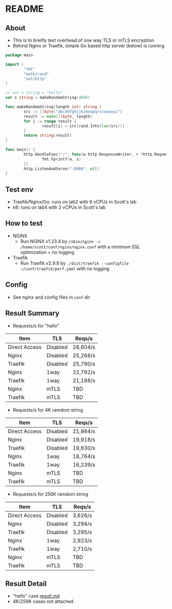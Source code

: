 # README

## About

* This is to breifly test overhead of one way TLS or mTLS encryption
* Behind Nginx or Traefik, simple Go based http server (below) is running

```go
package main

import (
        "fmt"
        "math/rand"
        "net/http"
)

// var s string = "hello"
var s string = makeRandomString(4096)

func makeRandomString(length int) string {
        src := []byte("abcdefghijklmnopqrstuvwxyz")
        result := make([]byte, length)
        for i := range result {
                result[i] = src[rand.Intn(len(src))]
        }
        return string(result)
}

func main() {
        http.HandleFunc("/", func(w http.ResponseWriter, r *http.Request) {
                fmt.Fprintf(w, s)
        })
        http.ListenAndServe(":8080", nil)
}
```

## Test env

* Traefik/Nginx/Go: runs on lab2 with 6 vCPUs in Scott's lab
* k6: runs on lab4 with 2 vCPUs in Scott's lab

## How to test

* NGINX
  * Run NGINX v1.23.4 by `/sbin/nginx -c /home/scott/conf/nginx/nginx.conf` with a minimum SSL optimization + no logging
* Traefik
  * Run Traefik v2.9.9 by `./dist/traefik --configfile ~/conf/traefik/perf.yaml` with no logging

## Config

* See nginx and config files in `conf` dir


## Result Summary

* Requests/s for "hello"

| Item          | TLS      | Reqs/s   |
| ------------- | -------- | -------- |
| Direct Access | Disabled | 28,604/s |
| Nginx         | Disabled | 25,268/s |
| Traefik       | Disabled | 25,790/s |
| Nginx         | 1way     | 22,792/s |
| Traefik       | 1way     | 21,188/s |
| Nginx         | mTLS     | TBD      |
| Traefik       | mTLS     | TBD      |

* Requests/s for 4K ramdom string

| Item          | TLS      | Reqs/s   |
| ------------- | -------- | -------- |
| Direct Access | Disabled | 21,984/s |
| Nginx         | Disabled | 19,918/s |
| Traefik       | Disabled | 19,630/s |
| Nginx         | 1way     | 18,764/s |
| Traefik       | 1way     | 16,239/s |
| Nginx         | mTLS     | TBD      |
| Traefik       | mTLS     | TBD      |

* Requests/s for 256K ramdom string

| Item          | TLS      | Reqs/s   |
| ------------- | -------- | -------- |
| Direct Access | Disabled | 3,626/s |
| Nginx         | Disabled | 3,294/s |
| Traefik       | Disabled | 3,295/s |
| Nginx         | 1way     | 2,923/s |
| Traefik       | 1way     | 2,710/s |
| Nginx         | mTLS     | TBD      |
| Traefik       | mTLS     | TBD      |


## Result Detail

* "hello" case [result.md](result.md)
* 4K/256K cases not attached


